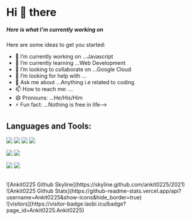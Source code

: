 #    Hi 👋 there

##### Here is what I'm currently working on


Here are some ideas to get you started:

- 🔭 I’m currently working on ...Javascript
- 🌱 I’m currently learning ...Web Development
- 👯 I’m looking to collaborate on ...Google Cloud
- 🤔 I’m looking for help with ...
- 💬 Ask me about ...Anything i.e related to coding
- 📫 How to reach me: ...
- 😄 Pronouns: ...He/His/Him
- ⚡ Fun fact: ...Nothing is free in life-->

## Languages and Tools:
<img src="https://img.shields.io/badge/node.js%20-%2343853D.svg?&style=for-the-badge&logo=node.js&logoColor=white"/>   <img src="https://img.shields.io/badge/javascript%20-%23323330.svg?&style=for-the-badge&logo=javascript&logoColor=%23F7DF1E"/>   <img src="https://img.shields.io/badge/html5%20-%23E34F26.svg?&style=for-the-badge&logo=html5&logoColor=white"/>   <img src="https://img.shields.io/badge/css3%20-%231572B6.svg?&style=for-the-badge&logo=css3&logoColor=white"/>  

<img src="https://img.shields.io/badge/bootstrap%20-%23563D7C.svg?&style=for-the-badge&logo=bootstrap&logoColor=white"/>   <img src="https://img.shields.io/badge/webpack%20-%238DD6F9.svg?&style=for-the-badge&logo=webpack&logoColor=black" />

<img src="https://img.shields.io/badge/git%20-%23F05033.svg?&style=for-the-badge&logo=git&logoColor=white"/>   <img src="https://img.shields.io/badge/github%20-%23121011.svg?&style=for-the-badge&logo=github&logoColor=white"/> 

<br />
![Ankit0225 Github Skyline](https://skyline.github.com/ankit0225/2021)
<br />
![Ankit0225 Github Stats](https://github-readme-stats.vercel.app/api?username=Ankit0225&show-icons&hide_border=true)
<br />
![visitors](https://visitor-badge.laobi.icu/badge?page_id=Ankit0225.Ankit0225)
